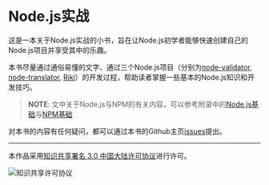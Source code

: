 # Node.js实战

这是一本关于Node.js实战的小书，旨在让Node.js初学者能够快速创建自己的Node.js项目并享受其中的乐趣。

本书尽量通过通俗易懂的文字、通过三个Node.js项目（分别为[node-validator](https://github.com/SFantasy/node-validator), [node-translator](https://github.com/SFantasy/node-translator), [Riki](https://github.com/SFantasy/Riki)）的开发过程，帮助读者掌握一些基本的Node.js知识和开发技巧。

> **NOTE**: 文中关于Node.js与NPM的有关内容，可以参考附录中的[Node.js基础](../appendix/basic.md)与[NPM基础](../appendix/npm.md)

对本书的内容有任何疑问，都可以通过本书的Github主页[issues](https://github.com/SFantasy/node-in-action/issues)提出。

---

本作品采用[知识共享署名 3.0 中国大陆许可协议](http://creativecommons.org/licenses/by/3.0/cn/)进行许可。

![知识共享许可协议](https://i.creativecommons.org/l/by/3.0/cn/88x31.png)
